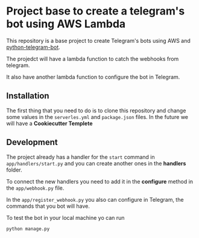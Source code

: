 # Project base to create a telegram's bot using AWS Lambda

This repository is a base project to create Telegram's bots using AWS and [python-telegram-bot](https://github.com/python-telegram-bot/python-telegram-bot).

The projedct will have a lambda function to catch the webhooks from telegram.

It also have another lambda function to configure the bot in Telegram.

Installation
------------
The first thing that you need to do is to clone this repository and change some values in the `serverles.yml` and `package.json` files. In the future we will have a **Cookiecutter Templete**

Development
-----------
The project already has a handler for the `start` command in `app/handlers/start.py` and you can create another ones in the **handlers** folder.

To connect the new handlers you need to add it in the **configure** method in the `app/webhook.py` file.

In the `app/register_webhook.py` you also can configure in Telegram, the commands that you bot will have.

To test the bot in your local machine yo can run
```
python manage.py
```
